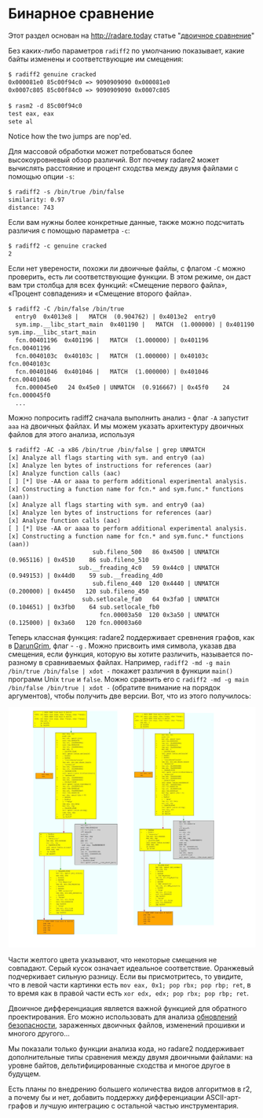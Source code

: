 # Бинарное сравнение

Этот раздел основан на http://radare.today статье "[двоичное сравнение](https://radareorg.github.io/blog/posts/binary-diffing/)"

Без каких-либо параметров `radiff2` по умолчанию показывает, какие байты изменены и соответствующие им смещения:
```
$ radiff2 genuine cracked
0x000081e0 85c00f94c0 => 9090909090 0x000081e0
0x0007c805 85c00f84c0 => 9090909090 0x0007c805

$ rasm2 -d 85c00f94c0
test eax, eax
sete al
```
Notice how the two jumps are nop'ed.

Для массовой обработки может потребоваться более высокоуровневый обзор различий. Вот почему radare2 может вычислять расстояние и процент сходства между двумя файлами с помощью опции `-s`:
```
$ radiff2 -s /bin/true /bin/false
similarity: 0.97
distance: 743
```

Если вам нужны более конкретные данные, также можно подсчитать различия с помощью параметра `-c`:
```
$ radiff2 -c genuine cracked
2
```

Если нет уверености, похожи ли двоичные файлы, с флагом `-C` можно проверить, есть ли соответствующие функции. В этом режиме, он даст вам три столбца для всех функций: «Смещение первого файла», «Процент совпадения» и «Смещение второго файла».

```
$ radiff2 -C /bin/false /bin/true
  entry0  0x4013e8 |   MATCH  (0.904762) | 0x4013e2  entry0
  sym.imp.__libc_start_main  0x401190 |   MATCH  (1.000000) | 0x401190  sym.imp.__libc_start_main
  fcn.00401196  0x401196 |   MATCH  (1.000000) | 0x401196  fcn.00401196
  fcn.0040103c  0x40103c |   MATCH  (1.000000) | 0x40103c  fcn.0040103c
  fcn.00401046  0x401046 |   MATCH  (1.000000) | 0x401046  fcn.00401046
  fcn.000045e0   24 0x45e0 | UNMATCH  (0.916667) | 0x45f0    24 fcn.000045f0
  ...
```
Можно попросить radiff2 сначала выполнить анализ - флаг `-A` запустит `aaa` на двоичных файлах.
И мы можем указать архитектуру двоичных файлов для этого анализа, используя
```
$ radiff2 -AC -a x86 /bin/true /bin/false | grep UNMATCH
[x] Analyze all flags starting with sym. and entry0 (aa)
[x] Analyze len bytes of instructions for references (aar)
[x] Analyze function calls (aac)
[ ] [*] Use -AA or aaaa to perform additional experimental analysis.
[x] Constructing a function name for fcn.* and sym.func.* functions (aan))
[x] Analyze all flags starting with sym. and entry0 (aa)
[x] Analyze len bytes of instructions for references (aar)
[x] Analyze function calls (aac)
[ ] [*] Use -AA or aaaa to perform additional experimental analysis.
[x] Constructing a function name for fcn.* and sym.func.* functions (aan))
                        sub.fileno_500   86 0x4500 | UNMATCH  (0.965116) | 0x4510    86 sub.fileno_510
                    sub.__freading_4c0   59 0x44c0 | UNMATCH  (0.949153) | 0x44d0    59 sub.__freading_4d0
                        sub.fileno_440  120 0x4440 | UNMATCH  (0.200000) | 0x4450   120 sub.fileno_450
                     sub.setlocale_fa0   64 0x3fa0 | UNMATCH  (0.104651) | 0x3fb0    64 sub.setlocale_fb0
                          fcn.00003a50  120 0x3a50 | UNMATCH  (0.125000) | 0x3a60   120 fcn.00003a60
```

Теперь классная функция: radare2 поддерживает сревнения графов, как в [DarunGrim](http://www.darungrim.org/), флаг - `-g` . Можно присвоить имя символа, указав два смещения, если функция, которую вы хотите различить, называется по-разному в сравниваемых файлах. Например, `radiff2 -md -g main /bin/true /bin/false | xdot -` покажет различия в функции `main()` программ Unix `true` и `false`. Можно сравнить его с `radiff2 -md -g main /bin/false /bin/true | xdot -` (обратите внимание на порядок аргументов), чтобы получить две версии.
Вот, что из этого получилось:

![/bin/true против /bin/false](img/true_false2.png)

Части желтого цвета указывают, что некоторые смещения не совпадают. Серый кусок означает идеальное соответствие. Оранжевый подчеркивает сильную разницу. Если вы присмотритесь, то увидите, что в левой части картинки есть `mov eax, 0x1; pop rbx; pop rbp; ret`, в то время как в правой части есть `xor edx, edx; pop rbx; pop rbp; ret`.

Двоичное дифференциация является важной функцией для обратного проектирования. Его можно использовать для анализа [обновлений безопасности](https://en.wikipedia.org/wiki/Patch_Tuesday), зараженных двоичных файлов, изменений прошивки и многого другого...

Мы показали только функции анализа кода, но radare2 поддерживает дополнительные типы сравнения между двумя двоичными файлами: на уровне байтов, дельтифицированные сходства и многое другое в будущем.

Есть планы по внедрению большего количества видов алгоритмов в r2, а почему бы и нет, добавить поддержку дифференциации ASCII-арт-графов и лучшую интеграцию с остальной частью инструментария.

